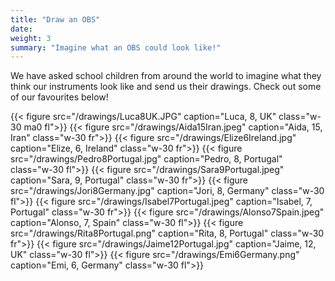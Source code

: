 ```yaml
---
title: "Draw an OBS"
date:
weight: 3
summary: "Imagine what an OBS could look like!"
---
```


We have asked school children from around the world to imagine what they think our instruments look like and send us their drawings.  Check out some of our favourites below!

{{< figure src="/drawings/Luca8UK.JPG" caption="Luca, 8, UK" class="w-30 ma0 fl">}}
{{< figure src="/drawings/Aida15Iran.jpeg" caption="Aida, 15, Iran" class="w-30 fr">}}
{{< figure src="/drawings/Elize6Ireland.jpg" caption="Elize, 6, Ireland" class="w-30 fr">}}
{{< figure src="/drawings/Pedro8Portugal.jpg" caption="Pedro, 8, Portugal" class="w-30 fl">}}
{{< figure src="/drawings/Sara9Portugal.jpeg" caption="Sara, 9, Portugal" class="w-30 fr">}}
{{< figure src="/drawings/Jori8Germany.jpg" caption="Jori, 8, Germany" class="w-30 fl">}}
{{< figure src="/drawings/Isabel7Portugal.jpeg" caption="Isabel, 7, Portugal" class="w-30 fr">}}
{{< figure src="/drawings/Alonso7Spain.jpeg" caption="Alonso, 7, Spain" class="w-30 fl">}}
{{< figure src="/drawings/Rita8Portugal.png" caption="Rita, 8, Portugal" class="w-30 fr">}}
{{< figure src="/drawings/Jaime12Portugal.jpg" caption="Jaime, 12, UK" class="w-30 fl">}}
{{< figure src="/drawings/Emi6Germany.png" caption="Emi, 6, Germany" class="w-30 fl">}}
